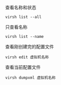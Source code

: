 查看名称和状态

```
virsh list --all
```

只查看名称

```
virsh list --name
```

查看刚创建完的配置文件

```
virsh edit 虚拟机名称
```

查看当前配置文件

```
virsh dumpxml 虚拟机名称
```

